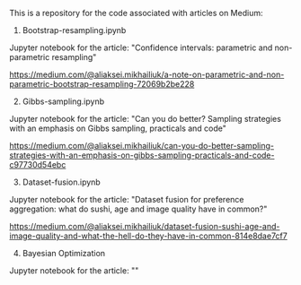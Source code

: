 This is a repository for the code associated with articles on Medium:

1) Bootstrap-resampling.ipynb

Jupyter notebook for the article: "Confidence intervals: parametric and non-parametric resampling"

https://medium.com/@aliaksei.mikhailiuk/a-note-on-parametric-and-non-parametric-bootstrap-resampling-72069b2be228

2) Gibbs-sampling.ipynb

Jupyter notebook for the article: "Can you do better? Sampling strategies with an emphasis on Gibbs sampling, practicals and code"

https://medium.com/@aliaksei.mikhailiuk/can-you-do-better-sampling-strategies-with-an-emphasis-on-gibbs-sampling-practicals-and-code-c97730d54ebc

3) Dataset-fusion.ipynb

Jupyter notebook for the article: "Dataset fusion for preference aggregation: what do sushi, age and image quality have in common?"

https://medium.com/@aliaksei.mikhailiuk/dataset-fusion-sushi-age-and-image-quality-and-what-the-hell-do-they-have-in-common-814e8dae7cf7

4) Bayesian Optimization

Jupyter notebook for the article: ""

